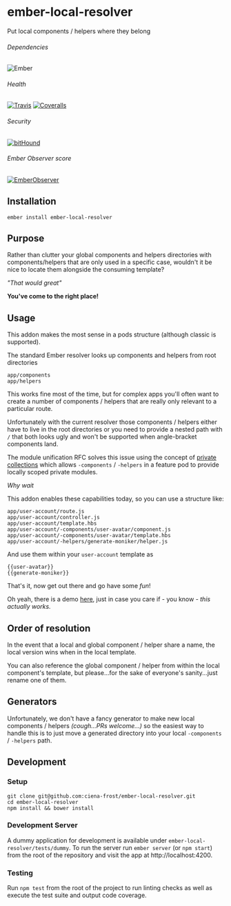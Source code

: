 [ci-img]: https://img.shields.io/travis/ciena-frost/ember-local-resolver.svg "Travis CI Build Status"
[ci-url]: https://travis-ci.org/ciena-frost/ember-local-resolver

[cov-img]: https://img.shields.io/coveralls/ciena-frost/ember-local-resolver.svg "Coveralls Code Coverage"
[cov-url]: https://coveralls.io/github/ciena-frost/ember-local-resolver

[ember-observer-badge]: http://emberobserver.com/badges/ember-local-resolver.svg "Ember Observer score"
[ember-observer-badge-url]: http://emberobserver.com/addons/ember-local-resolver

[ember-img]: https://img.shields.io/badge/ember-2.0.0+-orange.svg "Ember 2.0.0+"

[bithound-img]: https://www.bithound.io/github/ciena-blueplanet/ember-local-resolver/badges/score.svg "bitHound"
[bithound-url]: https://www.bithound.io/github/ciena-blueplanet/ember-local-resolver

# ember-local-resolver

Put local components / helpers where they belong

###### Dependencies

![Ember][ember-img]

###### Health

[![Travis][ci-img]][ci-url]
[![Coveralls][cov-img]][cov-url]

###### Security

[![bitHound][bithound-img]][bithound-url]

###### Ember Observer score

[![EmberObserver][ember-observer-badge]][ember-observer-badge-url]

## Installation
```
ember install ember-local-resolver
```

## Purpose

Rather than clutter your global components and helpers directories with components/helpers that are
only used in a specific case, wouldn't it be nice to locate them alongside the consuming template?  

*"That would great"*

**You've come to the right place!**

## Usage

This addon makes the most sense in a pods structure (although classic is supported).

The standard Ember resolver looks up components and helpers from root directories

```
app/components
app/helpers
```

This works fine most of the time, but for complex apps you'll often want to create a number of
components / helpers that are really only relevant to a particular route.  

Unfortunately with the current resolver those components / helpers either have to live in the root 
directories or you need to provide a nested path with `/` that both looks ugly and won't be supported 
when angle-bracket components land.

The module unification RFC solves this issue using the concept of [private collections](https://github.com/dgeb/rfcs/blob/module-unification/text/0000-module-unification.md#private-collections)
which allows `-components` / `-helpers` in a feature pod to provide locally scoped private modules.

_Why wait_

This addon enables these capabilities today, so you can use a structure like:


```
app/user-account/route.js
app/user-account/controller.js
app/user-account/template.hbs
app/user-account/-components/user-avatar/component.js
app/user-account/-components/user-avatar/template.hbs
app/user-account/-helpers/generate-moniker/helper.js
```

And use them within your `user-account` template as

```
{{user-avatar}}
{{generate-moniker}}
```

That's it, now get out there and go have some _fun_!

Oh yeah, there is a demo [here](http://ciena-blueplanet.github.io/ember-local-resolver/), just in case you care
if - you know - _this actually works._

## Order of resolution

In the event that a local and global component / helper share a name, the local version wins when
in the local template.

You can also reference the global component / helper from within the local component's template,
but please...for the sake of everyone's sanity...just rename one of them.

## Generators

Unfortunately, we don't have a fancy generator to make new local components / helpers _(cough...PRs welcome...)_
so the easiest way to handle this is to just move a generated directory into your local `-components` / 
`-helpers` path.

## Development
### Setup
```
git clone git@github.com:ciena-frost/ember-local-resolver.git
cd ember-local-resolver
npm install && bower install
```

### Development Server
A dummy application for development is available under `ember-local-resolver/tests/dummy`.
To run the server run `ember server` (or `npm start`) from the root of the repository and
visit the app at http://localhost:4200.

### Testing
Run `npm test` from the root of the project to run linting checks as well as execute the test suite
and output code coverage.
